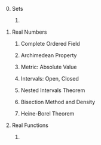 0. Sets

   1. 

1. Real Numbers

   1. Complete Ordered Field

   2. Archimedean Property

   3. Metric: Absolute Value

   4. Intervals: Open, Closed

   5. Nested Intervals Theorem

   6. Bisection Method and Density

   7. Heine-Borel Theorem

2. Real Functions

    1. 